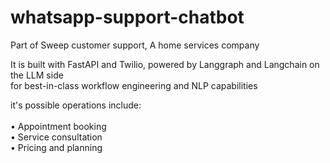 # whatsapp-support-chatbot
Part of Sweep customer support, A home services company

It is built with FastAPI and Twilio, powered by Langgraph and Langchain on the LLM side <br>for best-in-class workflow engineering and NLP capabilities

it's possible operations include:<br>
<br>• Appointment booking<br>
• Service consultation<br>
• Pricing and planning<br>
